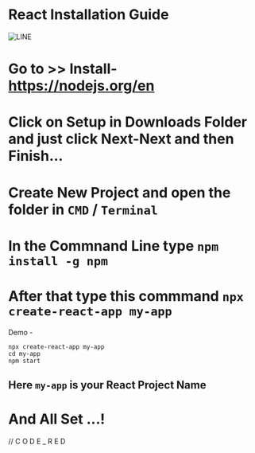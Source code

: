 # React Installation Guide
![LINE](https://user-images.githubusercontent.com/74038190/212284115-f47cd8ff-2ffb-4b04-b5bf-4d1c14c0247f.gif)
# Go to >> Install-https://nodejs.org/en
# Click on Setup in Downloads Folder and just click Next-Next and then Finish...
# Create New Project and open the folder in ```CMD``` / ```Terminal```
# In the Commnand Line type ```npm install -g npm```
# After that type this commmand ```npx create-react-app my-app```
Demo - 
```react
npx create-react-app my-app
cd my-app
npm start
```
## Here ```my-app``` is your React Project Name
# And All Set ...!
// C O D E _ R E D
